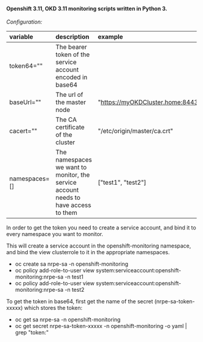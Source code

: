 #### Openshift 3.11, OKD 3.11 monitoring scripts written in Python 3.

*Configuration:*

| variable | description | example |
| :--- | :--- | :--- |
| token64="" | The bearer token of the service account encoded in base64 | |
| baseUrl="" | The url of the master node | "https://myOKDCluster.home:8443" | 
| cacert="" | The CA certificate of the cluster | "/etc/origin/master/ca.crt" |  
| namespaces=[] | The namespaces we want to monitor, the service account needs to have access to them | ["test1", "test2"] |  

In order to get the token you need to create a service account, and bind it to every namespace you want to monitor.

This will create a service account in the openshift-monitoring namespace, and bind the view clusterrole to it in the appropriate namespaces.  
- oc create sa nrpe-sa -n openshift-monitoring  
- oc policy add-role-to-user view system:serviceaccount:openshift-monitoring:nrpe-sa -n test1  
- oc policy add-role-to-user view system:serviceaccount:openshift-monitoring:nrpe-sa -n test2

To get the token in base64, first get the name of the secret (nrpe-sa-token-xxxxx) which stores the token:
- oc get sa nrpe-sa -n openshift-monitoring
- oc get secret nrpe-sa-token-xxxxx -n openshift-monitoring -o yaml | grep "token:"


